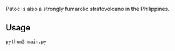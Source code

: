 Patoc is also a strongly fumarolic stratovolcano in the Philippines.

## Usage
```bash
python3 main.py
```

<!---
# Patoc : a graphical tool for quantum circuits

Patoc, despite being a strongly fumarolic stratovolcano in the Philippines, is a graphical tool for quantum circuits.

Recentely, the first complete equational theory for quantum circuits has been introduced [[1]](). This is, rougly speaking, a small set of equations from which we can derive any true equations on quantum circuits. Then, the equational theory has been simplified [[2,3]]() leading to a fairly practical set of equations [[3]](). Patoc is graphical tool that implement this equational theory.

## Usage
```bash
python3 main.py
```

## References
[[1]](https://arxiv.org/abs/2206.10577)
Alexandre Clément, Nicolas Heurtel, Shane Mansfield, Simon Perdrix, Benoît Valiron. A Complete Equational Theory for Quantum Circuits. LICS'23. <a href="https://arxiv.org/abs/2206.10577">arXiv:2206.10577</a>.

[[2]](https://arxiv.org/abs/2303.03117)
Alexandre Clément, Noé Delorme, Simon Perdrix, Renaud Vilmart. Quantum Circuit Completeness: Extensions and Simplifications. CSL'24. <a href="https://arxiv.org/abs/2303.03117">arXiv:2303.03117</a>.

[[3]](https://arxiv.org/abs/2311.07476)
Alexandre Clément, Noé Delorme, Simon Perdrix. Minimal Equational Theories for Quantum Circuits. <a href="https://arxiv.org/abs/2311.07476">arXiv:2311.07476</a>.
--->
